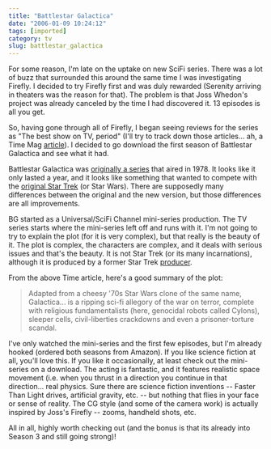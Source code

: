 ```yaml
---
title: "Battlestar Galactica"
date: "2006-01-09 10:24:12"
tags: [imported]
category: tv
slug: battlestar_galactica
---
```

	
For some reason, I'm late on the uptake on new SciFi series.  There was a lot of buzz that surrounded this around the same time I was investigating Firefly.  I decided to try Firefly first and was duly rewarded (Serenity arriving in theaters was the reason for that).  The problem is that Joss Whedon's project was already canceled by the time I had discovered it.  13 episodes is all you get.

So, having gone through all of Firefly, I began seeing reviews for the series as "The best show on TV, period" (I'll try to track down those articles... ah, a Time Mag <a title="Best of 2005 - TV" href="http://www.time.com/time/arts/article/0,8599,1141640,00.html">article</a>).  I decided to go download the first season of Battlestar Galactica and see what it had.

Battlestar Galactica was <a title="Battlestar Galactica - The Original Series" href="http://www.imdb.com/title/tt0076984/">originally a series</a> that aired in 1978.  It looks like it only lasted a year, and it looks like something that wanted to compete with the <a title="Beam me up Scotty..." href="http://www.imdb.com/title/tt0076984/">original Star Trek</a> (or Star Wars).  There are supposedly many differences between the original and the new version, but those differences are all improvements.

BG started as a Universal/SciFi Channel mini-series production.  The TV series starts where the mini-series left off and runs with it.  I'm not going to try to explain the plot (for it is very complex), but that really is the beauty of it.  The plot is complex, the characters are complex, and it deals with serious issues and that's the beauty.  It is not Star Trek (or its many incarnations), although it is produced by a former Star Trek <a title="Ronald Moore" href="http://www.imdb.com/name/nm0601822/">producer</a>.

From the above Time article, here's a good summary of  the plot:

>Adapted from a cheesy '70s Star Wars clone of the same name, Galactica... is a ripping sci-fi allegory of the war on terror, complete with religious fundamentalists (here, genocidal robots called Cylons), sleeper cells, civil-liberties crackdowns and even a prisoner-torture scandal.

I've only watched the mini-series and the first few episodes, but I'm already hooked (ordered both seasons from Amazon).  If you like science fiction at all, you'll love this.  If you like it occasionally, at least check out the mini-series on a download.  The acting is fantastic, and it features realistic space movement (i.e. when you thrust in a direction you continue in that direction... real physics.  Sure there are science fiction inventions -- Faster Than Light drives, artificial gravity, etc. -- but nothing that flies in your face or sense of reality.  The CG style (and some of the camera work) is actually inspired by Joss's Firefly -- zooms, handheld shots, etc.

All in all, highly worth checking out (and the bonus is that its already into Season 3 and still going strong)!
